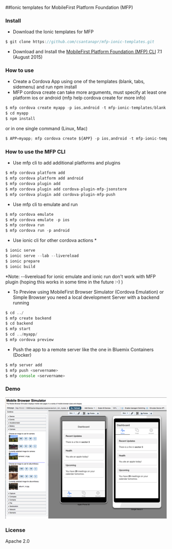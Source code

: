 ##Ionic templates for MobileFirst Platform Foundation (MFP)

### Install

- Download the Ionic templates for MFP

```javascript
$ git clone https://github.com/csantanapr/mfp-ionic-templates.git
````
- Download and Install the [MobileFirst Platform Foundation (MFP) CLI](https://developer.ibm.com/mobilefirstplatform/install/#clui) 7.1 (August 2015)

### How to use

- Create a Cordova App using one of the templates (blank, tabs, sidemenu) and run npm install
- MFP cordova create can take more arguments, must specify at least one platform ios or android (mfp help cordova create for more info)

```javascript
$ mfp cordova create myapp -p ios,android -t mfp-ionic-templates/blank
$ cd myapp
$ npm install
````

or in one single command (Linux, Mac)

```javascript
$ APP=myapp; mfp cordova create ${APP} -p ios,android -t mfp-ionic-templates/blank && cd ${APP} && npm install
````

### How to use the MFP CLI

- Use mfp cli to add additional platforms and plugins

```javascript
$ mfp cordova platform add 
$ mfp cordova platform add android
$ mfp cordova plugin add 
$ mfp cordova plugin add cordova-plugin-mfp-jsonstore
$ mfp cordova plugin add cordova-plugin-mfp-push

````

- Use mfp cli to emulate and run

```javascript
$ mfp cordova emulate
$ mfp cordova emulate -p ios
$ mfp cordova run
$ mfp cordova run -p android

````

- Use ionic cli for other cordova actions *

```javascript
$ ionic serve
$ ionic serve --lab --livereload
$ ionic prepare
$ ionic build
```

*Note: --livereload for ionic emulate and ionic run don't work with MFP plugin (hoping this works in some time in the future :-) )

- To Preview using MobileFirst Browser Simulator (Cordova Emulation) or Simple Browser you need a local development Server with a backend running

```javascript
$ cd ../
$ mfp create backend
$ cd backend
$ mfp start
$ cd ../myapp/
$ mfp cordova preview
```

- Push the app to a remote server like the one in Bluemix Containers (Docker)

```javascript
$ mfp server add
$ mfp push <servername>
$ mfp console <servername>
```

### Demo
![Picture of screenshot of Mobile Browser Simulator running Ionic App](mbs_preview.png "Mobile Browser Simulator")

### License
Apache 2.0
